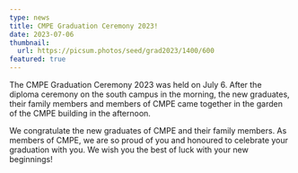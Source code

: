 ```yaml
---
type: news
title: CMPE Graduation Ceremony 2023!
date: 2023-07-06
thumbnail:
  url: https://picsum.photos/seed/grad2023/1400/600
featured: true
---
```


The CMPE Graduation Ceremony 2023 was held on July 6. After the diploma ceremony
on the south campus in the morning, the new graduates, their family members and
members of CMPE came together in the garden of the CMPE building in the
afternoon.

We congratulate the new graduates of CMPE and their family members. As members
of CMPE, we are so proud of you and honoured to celebrate your graduation with
you. We wish you the best of luck with your new beginnings!
